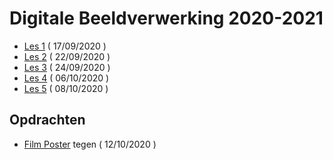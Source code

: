 # Digitale Beeldverwerking 2020-2021

- [Les 1](https://goldflow.github.io/photoshop-courses/tree/master/les1) ( 17/09/2020 )
- [Les 2](https://goldflow.github.io/photoshop-courses/tree/master/les2) ( 22/09/2020 )
- [Les 3](https://goldflow.github.io/photoshop-courses/tree/master/les3) ( 24/09/2020 )
- [Les 4](https://goldflow.github.io/photoshop-courses/tree/master/les4) ( 06/10/2020 )
- [Les 5](https://goldflow.github.io/photoshop-courses/tree/master/les5) ( 08/10/2020 )

## Opdrachten

- [Film Poster](https://goldflow.github.io/photoshop-courses/tree/master/film-poster) tegen ( 12/10/2020 )
